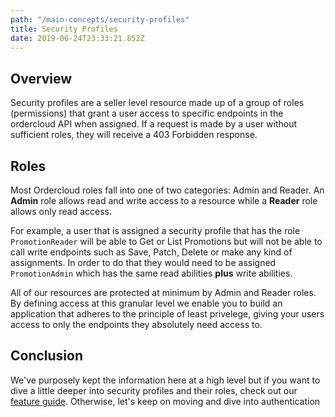 ```yaml
---
path: "/main-concepts/security-profiles"
title: Security Profiles
date: 2019-06-24T23:33:21.852Z
---
```


## Overview

Security profiles are a seller level resource made up of a group of roles (permissions) that grant a user access to specific endpoints in the ordercloud API when assigned. If a request is made by a user without sufficient roles, they will receive a 403 Forbidden response.

## Roles

Most Ordercloud roles fall into one of two categories: Admin and Reader. An **Admin** role allows read and write access to a resource while a **Reader** role allows only read access.

For example, a user that is assigned a security profile that has the role `PromotionReader` will be able to Get or List Promotions but will not be able to call write endpoints such as Save, Patch, Delete or make any kind of assignments. In order to do that they would need to be assigned `PromotionAdmin` which has the same read abilities **plus** write abilities.

All of our resources are protected at minimum by Admin and Reader roles. By defining access at this granular level we enable you to build an application that adheres to the principle of least privelege, giving your users access to only the endpoints they absolutely need access to.

## Conclusion

We've purposely kept the information here at a high level but if you want to dive a little deeper into security profiles and their roles, check out our [feature guide](TODO:link-tosecurityprofiles-feature). Otherwise, let's keep on moving and dive into authentication
